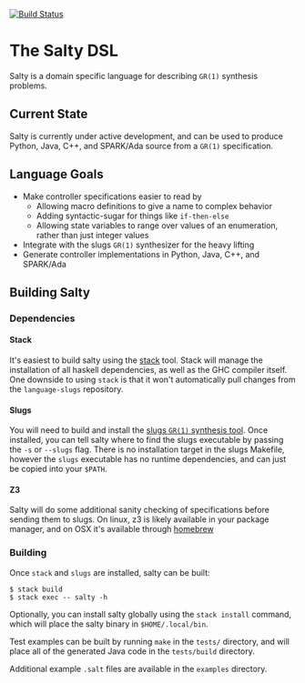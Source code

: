 [![Build Status](https://travis-ci.org/GaloisInc/salty.svg?branch=wip%2Fspeedup-build)](https://travis-ci.org/GaloisInc/salty)

# The Salty DSL

Salty is a domain specific language for describing `GR(1)` synthesis problems.

## Current State

Salty is currently under active development, and can be used to produce Python,
Java, C++, and SPARK/Ada source from a `GR(1)` specification.

## Language Goals

* Make controller specifications easier to read by
  - Allowing macro definitions to give a name to complex behavior
  - Adding syntactic-sugar for things like `if-then-else`
  - Allowing state variables to range over values of an enumeration, rather than
    just integer values
* Integrate with the slugs `GR(1)` synthesizer for the heavy lifting
* Generate controller implementations in Python, Java, C++, and SPARK/Ada

## Building Salty

### Dependencies

#### Stack
It's easiest to build salty using the [stack][stack] tool.  Stack will manage
the installation of all haskell dependencies, as well as the GHC compiler
itself. One downside to using `stack` is that it won't automatically pull
changes from the `language-slugs` repository.

#### Slugs
You will need to build and install the [slugs `GR(1)` synthesis tool][slugs].
Once installed, you can tell salty where to find the slugs executable by passing
the `-s` or `--slugs` flag. There is no installation target in the slugs
Makefile, however the `slugs` executable has no runtime dependencies, and can
just be copied into your `$PATH`.

#### Z3
Salty will do some additional sanity checking of specifications before sending
them to slugs. On linux, z3 is likely available in your package manager, and on
OSX it's available through [homebrew][homebrew]

### Building
Once `stack` and `slugs` are installed, salty can be built:

```shell
$ stack build
$ stack exec -- salty -h
```

Optionally, you can install salty globally using the `stack install` command,
which will place the salty binary in `$HOME/.local/bin`.

Test examples can be built by running `make` in the `tests/` directory, and
will place all of the generated Java code in the `tests/build` directory.

Additional example `.salt` files are available in the `examples` directory.

[stack]: http://docs.haskellstack.org/en/stable/README/#how-to-install
[slugs]: https://github.com/VerifiableRobotics/slugs
[homebrew]: https://brew.sh
